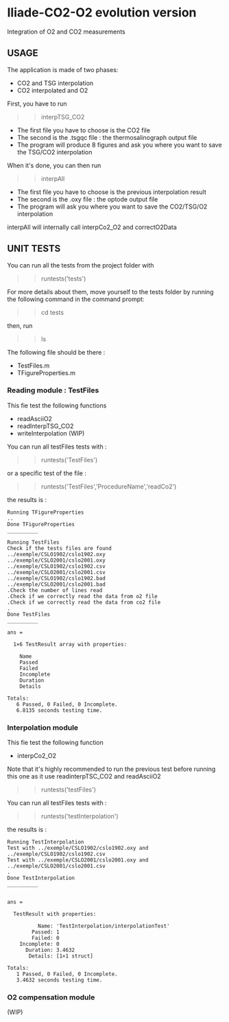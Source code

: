 # Iliade-CO2-O2 evolution version
Integration of O2 and CO2 measurements

## USAGE
The application is made of two phases:
 - CO2 and TSG interpolation
 - CO2 interpolated and O2

First, you have to run
>> interpTSG_CO2

- The first file you have to choose is the CO2 file
- The second is the .tsgqc file : the thermosalinograph output file
- The program will produce 8 figures and ask you where you want to save the TSG/CO2 interpolation

When it's done, you can then run
>> interpAll 

- The first file you have to choose is the previous interpolation result
- The second is the .oxy file : the optode output file
- The program will ask you where you want to save the CO2/TSG/O2 interpolation

interpAll will internally call interpCo2_O2 and correctO2Data

## UNIT TESTS

You can run all the tests from the project folder with
>> runtests('tests')

For more details about them, move yourself to the tests folder by running the following command in the command prompt:
>> cd tests

then, run
>> ls

The following file should be there :
* TestFiles.m
* TFigureProperties.m

### Reading module : TestFiles
This fie test the following functions
- readAsciiO2
- readInterpTSG_CO2
- writeInterpolation (WIP)

You can run all testFiles tests with :

>> runtests('TestFiles')

or a specific test of the file : 

>> runtests('TestFiles','ProcedureName','readCo2')

the results is :

    Running TFigureProperties
    ..
    Done TFigureProperties
    __________
    
    Running TestFiles
    Check if the tests files are found
    ../exemple/CSLO1902/cslo1902.oxy
    ../exemple/CSLO2001/cslo2001.oxy
    ../exemple/CSLO1902/cslo1902.csv
    ../exemple/CSLO2001/cslo2001.csv
    ../exemple/CSLO1902/cslo1902.bad
    ../exemple/CSLO2001/cslo2001.bad
    .Check the number of lines read
    .Check if we correctly read the data from o2 file
    .Check if we correctly read the data from co2 file
    .
    Done TestFiles
    __________
    
    ans = 
    
      1×6 TestResult array with properties:
    
        Name
        Passed
        Failed
        Incomplete
        Duration
        Details
    
    Totals:
       6 Passed, 0 Failed, 0 Incomplete.
       6.8135 seconds testing time.

### Interpolation module
This fie test the following function
- interpCo2_O2

Note that it's highly recommended to run the previous test before running this one as it use readinterpTSC_CO2 and readAsciiO2
>> runtests('testFiles')

You can run all testFiles tests with :

>> runtests('testInterpolation')


the results is :

    Running TestInterpolation
    Test with ../exemple/CSLO1902/cslo1902.oxy and ../exemple/CSLO1902/cslo1902.csv
    Test with ../exemple/CSLO2001/cslo2001.oxy and ../exemple/CSLO2001/cslo2001.csv
    .
    Done TestInterpolation
    __________


    ans = 

      TestResult with properties:

              Name: 'TestInterpolation/interpolationTest'
            Passed: 1
            Failed: 0
        Incomplete: 0
          Duration: 3.4632
           Details: [1×1 struct]

    Totals:
       1 Passed, 0 Failed, 0 Incomplete.
       3.4632 seconds testing time.

### O2 compensation module
(WIP)
